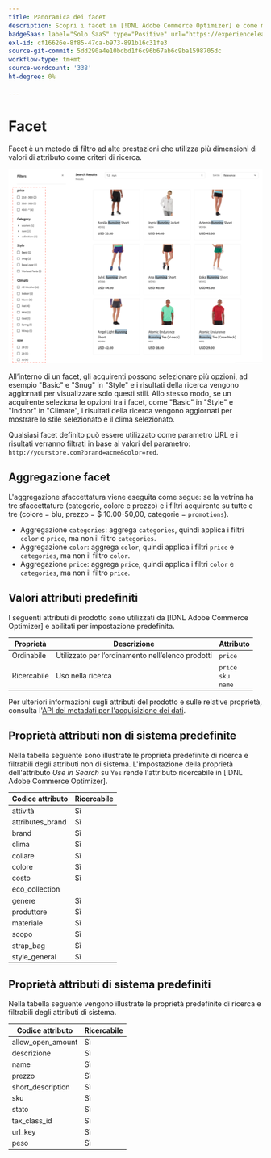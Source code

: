 ```yaml
---
title: Panoramica dei facet
description: Scopri i facet in [!DNL Adobe Commerce Optimizer] e come migliorano i risultati della ricerca.
badgeSaas: label="Solo SaaS" type="Positive" url="https://experienceleague.adobe.com/it/docs/commerce/user-guides/product-solutions" tooltip="Applicabile solo ai progetti Adobe Commerce as a Cloud Service e Adobe Commerce Optimizer (infrastruttura SaaS gestita da Adobe)."
exl-id: cf16626e-8f85-47ca-b973-891b16c31fe3
source-git-commit: 5dd290a4e10bdbd1f6c96b67ab6c9ba1598705dc
workflow-type: tm+mt
source-wordcount: '338'
ht-degree: 0%

---
```


# Facet

Facet è un metodo di filtro ad alte prestazioni che utilizza più dimensioni di valori di attributo come criteri di ricerca.

![Risultati ricerca filtrati](../../assets/storefront-search-results-run.png)

All’interno di un facet, gli acquirenti possono selezionare più opzioni, ad esempio &quot;Basic&quot; e &quot;Snug&quot; in &quot;Style&quot; e i risultati della ricerca vengono aggiornati per visualizzare solo questi stili. Allo stesso modo, se un acquirente seleziona le opzioni tra i facet, come &quot;Basic&quot; in &quot;Style&quot; e &quot;Indoor&quot; in &quot;Climate&quot;, i risultati della ricerca vengono aggiornati per mostrare lo stile selezionato e il clima selezionato.

Qualsiasi facet definito può essere utilizzato come parametro URL e i risultati verranno filtrati in base ai valori del parametro: `http://yourstore.com?brand=acme&color=red`.

## Aggregazione facet

L&#39;aggregazione sfaccettatura viene eseguita come segue: se la vetrina ha tre sfaccettature (categorie, colore e prezzo) e i filtri acquirente su tutte e tre (colore = blu, prezzo = $ 10.00-50,00, categorie = `promotions`).

- Aggregazione `categories`: aggrega `categories`, quindi applica i filtri `color` e `price`, ma non il filtro `categories`.
- Aggregazione `color`: aggrega `color`, quindi applica i filtri `price` e `categories`, ma non il filtro `color`.
- Aggregazione `price`: aggrega `price`, quindi applica i filtri `color` e `categories`, ma non il filtro `price`.

## Valori attributi predefiniti

I seguenti attributi di prodotto sono utilizzati da [!DNL Adobe Commerce Optimizer] e abilitati per impostazione predefinita.

| Proprietà | Descrizione | Attributo |
|---|---|---|
| Ordinabile | Utilizzato per l’ordinamento nell’elenco prodotti | `price` |
| Ricercabile | Uso nella ricerca | `price` <br />`sku`<br />`name` |

Per ulteriori informazioni sugli attributi del prodotto e sulle relative proprietà, consulta l&#39;[API dei metadati per l&#39;acquisizione dei dati](https://developer.adobe.com/commerce/services/optimizer/data-ingestion/#metadata).

## Proprietà attributi non di sistema predefinite

Nella tabella seguente sono illustrate le proprietà predefinite di ricerca e filtrabili degli attributi non di sistema. L&#39;impostazione della proprietà dell&#39;attributo *Use in Search* su `Yes` rende l&#39;attributo ricercabile in [!DNL Adobe Commerce Optimizer].

| Codice attributo | Ricercabile |
|--- |--- |
| attività | Sì |
| attributes_brand | Sì |
| brand | Sì |
| clima | Sì |
| collare | Sì |
| colore | Sì |
| costo | Sì |
| eco_collection |  |
| genere | Sì |
| produttore | Sì |
| materiale | Sì |
| scopo | Sì |
| strap_bag | Sì |
| style_general | Sì |

## Proprietà attributi di sistema predefiniti

Nella tabella seguente vengono illustrate le proprietà predefinite di ricerca e filtrabili degli attributi di sistema.

| Codice attributo | Ricercabile |
|--- |--- |
| allow_open_amount | Sì |
| descrizione | Sì |
| name | Sì |
| prezzo | Sì |
| short_description | Sì |
| sku | Sì |
| stato | Sì |
| tax_class_id | Sì |
| url_key | Sì |
| peso | Sì |
